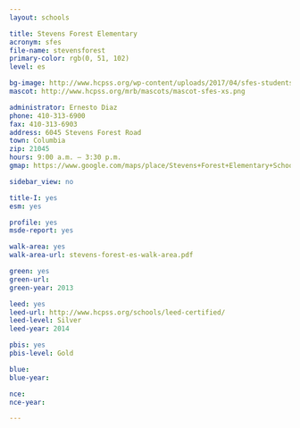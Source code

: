 ```yaml
---
layout: schools

title: Stevens Forest Elementary
acronym: sfes
file-name: stevensforest
primary-color: rgb(0, 51, 102)
level: es

bg-image: http://www.hcpss.org/wp-content/uploads/2017/04/sfes-students-teacher-library-books.jpg
mascot: http://www.hcpss.org/mrb/mascots/mascot-sfes-xs.png

administrator: Ernesto Diaz
phone: 410-313-6900
fax: 410-313-6903
address: 6045 Stevens Forest Road
town: Columbia
zip: 21045
hours: 9:00 a.m. – 3:30 p.m.
gmap: https://www.google.com/maps/place/Stevens+Forest+Elementary+School/@39.2048291,-76.8471678,17z/data=!3m1!4b1!4m2!3m1!1s0x89b7dfc6f58d3edb:0x99c299478e0e35be?hl=en

sidebar_view: no

title-I: yes
esm: yes

profile: yes
msde-report: yes 

walk-area: yes
walk-area-url: stevens-forest-es-walk-area.pdf

green: yes
green-url:
green-year: 2013

leed: yes
leed-url: http://www.hcpss.org/schools/leed-certified/
leed-level: Silver
leed-year: 2014

pbis: yes
pbis-level: Gold

blue: 
blue-year:

nce:
nce-year:

---
```

